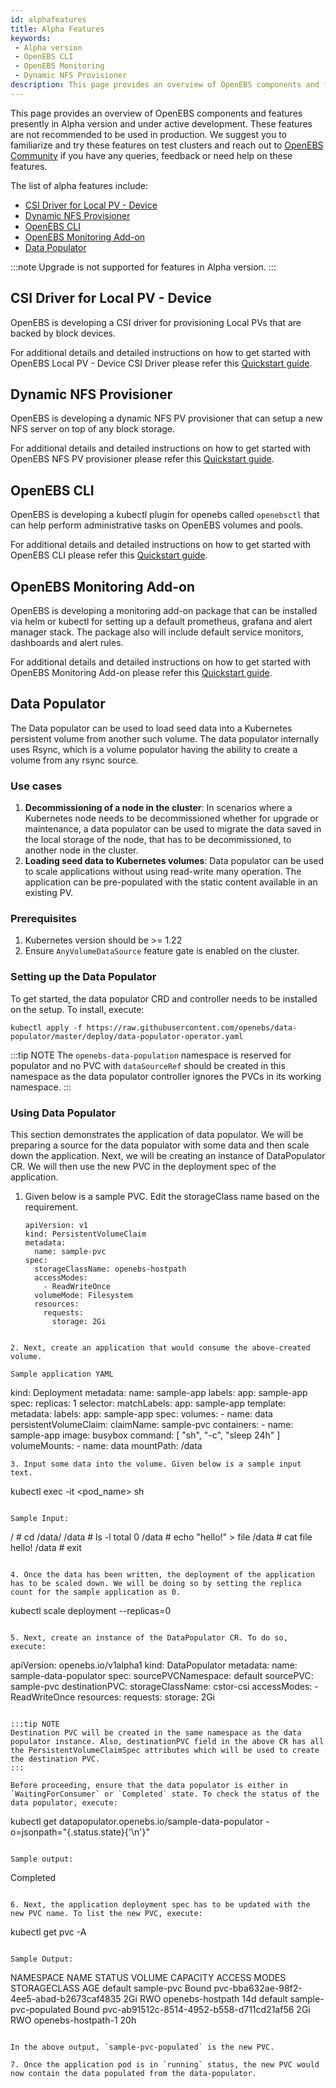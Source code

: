 ```yaml
---
id: alphafeatures
title: Alpha Features
keywords: 
 - Alpha version
 - OpenEBS CLI
 - OpenEBS Monitoring
 - Dynamic NFS Provisioner
description: This page provides an overview of OpenEBS components and features that are present in the Alpha version and are under active development. These features are not recommended to be used in production.
---
```


This page provides an overview of OpenEBS components and features presently in Alpha version and under active development. These features are not recommended to be used in production. We suggest you to familiarize and try these features on test clusters and reach out to [OpenEBS Community](/introduction/community) if you have any queries, feedback or need help on these features.

The list of alpha features include:
- [CSI Driver for Local PV - Device](#csi-driver-for-local-pv-device)
- [Dynamic NFS Provisioner](#dynamic-nfs-provisioner)
- [OpenEBS CLI](#openebs-cli)
- [OpenEBS Monitoring Add-on](#openebs-monitoring-add-on)
- [Data Populator](#data-populator)

:::note
Upgrade is not supported for features in Alpha version.
:::

## CSI Driver for Local PV - Device

OpenEBS is developing a CSI driver for provisioning Local PVs that are backed by block devices. 

For additional details and detailed instructions on how to get started with OpenEBS Local PV - Device CSI Driver please refer this [Quickstart guide](https://github.com/openebs/device-localpv).


## Dynamic NFS Provisioner

OpenEBS is developing a dynamic NFS PV provisioner that can setup a new NFS server on top of any block storage. 

For additional details and detailed instructions on how to get started with OpenEBS NFS PV provisioner please refer this [Quickstart guide](https://github.com/openebs/dynamic-nfs-provisioner).

## OpenEBS CLI

OpenEBS is developing a kubectl plugin for openebs called `openebsctl` that can help perform administrative tasks on OpenEBS volumes and pools. 

For additional details and detailed instructions on how to get started with OpenEBS CLI please refer this [Quickstart guide](https://github.com/openebs/openebsctl).

## OpenEBS Monitoring Add-on

OpenEBS is developing a monitoring add-on package that can be installed via helm or kubectl for setting up a default prometheus, grafana and alert manager stack. The package also will include default service monitors, dashboards and alert rules. 

For additional details and detailed instructions on how to get started with OpenEBS Monitoring Add-on please refer this [Quickstart guide](https://github.com/openebs/monitoring).

## Data Populator

The Data populator can be used to load seed data into a Kubernetes persistent volume from another such volume. The data populator internally uses Rsync, which is a volume populator having the ability to create a volume from any rsync source. 

### Use cases

1. <b>Decommissioning of a node in the cluster</b>: In scenarios where a Kubernetes node needs to be decommissioned whether for upgrade or maintenance, a data populator can be used to migrate the data saved in the local storage of the node, that has to be decommissioned, to another node in the cluster. 
2. <b>Loading seed data to Kubernetes volumes</b>: Data populator can be used to scale applications without using read-write many operation. The application can be pre-populated with the static content available in an existing PV.


### Prerequisites 
 
1. Kubernetes version should be >= 1.22
2. Ensure `AnyVolumeDataSource` feature gate is enabled on the cluster.

### Setting up the Data Populator

To get started, the data populator CRD and controller needs to be installed on the setup. To install, execute:

 ```
 kubectl apply -f https://raw.githubusercontent.com/openebs/data-populator/master/deploy/data-populator-operator.yaml
```

:::tip NOTE
  The `openebs-data-population` namespace is reserved for populator and no PVC with `dataSourceRef` should be created in this namespace as the data populator controller ignores the PVCs in its working namespace.
:::

### Using Data Populator

This section demonstrates the application of data populator. We will be preparing a source for the data populator with some data and then scale down the application. Next, we will be creating an instance of DataPopulator CR. We will then use the new PVC in the deployment spec of the application.

1. Given below is a sample PVC. Edit the storageClass name based on the requirement.

   ```
   apiVersion: v1
   kind: PersistentVolumeClaim
   metadata:
     name: sample-pvc
   spec:
     storageClassName: openebs-hostpath
     accessModes:
       - ReadWriteOnce
     volumeMode: Filesystem
     resources:
       requests:
         storage: 2Gi   
  ```

2. Next, create an application that would consume the above-created volume. 

  Sample application YAML

  ```
  kind: Deployment
   metadata:
     name: sample-app
     labels:
       app: sample-app
   spec:
     replicas: 1
     selector:
       matchLabels:
         app: sample-app
     template:
       metadata:
         labels:
           app: sample-app
       spec:
         volumes:
           - name: data
             persistentVolumeClaim:
               claimName: sample-pvc
         containers:
           - name: sample-app
             image: busybox
             command: [ "sh", "-c", "sleep 24h" ]
             volumeMounts:
               - name: data
                 mountPath: /data
   ```
3. Input some data into the volume. Given below is a sample input text.

   ```
   kubectl exec -it <pod_name> sh
   ```

   Sample Input:
   ```
   / # cd /data/
   /data # ls -l
   total 0
   /data # echo "hello!" > file
   /data # cat file
   hello!
   /data # exit
  ```

4. Once the data has been written, the deployment of the application has to be scaled down. We will be doing so by setting the replica count for the sample application as 0.

   ```
   kubectl scale deployment <deployment-name> --replicas=0
   ```

5. Next, create an instance of the DataPopulator CR. To do so, execute:

   ```
   apiVersion: openebs.io/v1alpha1
   kind: DataPopulator
   metadata:
     name: sample-data-populator
   spec:
     sourcePVCNamespace: default
     sourcePVC: sample-pvc
     destinationPVC:
       storageClassName: cstor-csi
       accessModes:
       - ReadWriteOnce
       resources:
         requests:
           storage: 2Gi
   ```

:::tip NOTE
  Destination PVC will be created in the same namespace as the data populator instance. Also, destinationPVC field in the above CR has all the PersistentVolumeClaimSpec attributes which will be used to create the destination PVC.
:::
 
  Before proceeding, ensure that the data populator is either in `WaitingForConsumer` or `Completed` state. To check the status of the data populator, execute:

  ```
  kubectl get datapopulator.openebs.io/sample-data-populator -o=jsonpath="{.status.state}{'\n'}"
  ```

  Sample output:
   ``` 
   Completed
   ```

6. Next, the application deployment spec has to be updated with the new PVC name. To list the new PVC, execute:

   ```
   kubectl get pvc -A
   ```

   Sample Output:

   ```
   NAMESPACE   NAME                    STATUS   VOLUME                                     CAPACITY   ACCESS MODES   STORAGECLASS         AGE
   default     sample-pvc              Bound    pvc-bba632ae-98f2-4ee5-abad-b2673caf4835   2Gi        RWO            openebs-hostpath     14d
   default     sample-pvc-populated    Bound    pvc-ab91512c-8514-4952-b558-d711cd21af56   2Gi        RWO            openebs-hostpath-1   20h
   ```

   In the above output, `sample-pvc-populated` is the new PVC.

7. Once the application pod is in `running` status, the new PVC would now contain the data populated from the data-populator.

